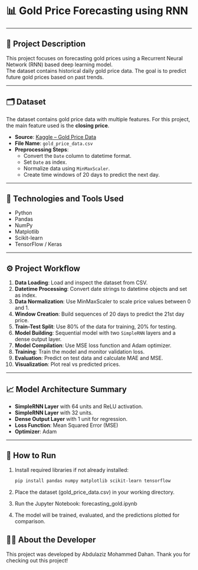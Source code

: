 # 📊 Gold Price Forecasting using RNN

---

## 📄 Project Description  
This project focuses on forecasting gold prices using a Recurrent Neural Network (RNN) based deep learning model.  
The dataset contains historical daily gold price data. The goal is to predict future gold prices based on past trends.

---

## 🗂 Dataset  
The dataset contains gold price data with multiple features. For this project, the main feature used is the **closing price**.

- **Source**: [Kaggle – Gold Price Data](https://www.kaggle.com/datasets/sid321axn/gold-price-data)  
- **File Name**: `gold_price_data.csv`  
- **Preprocessing Steps**:
  - Convert the `Date` column to datetime format.
  - Set `Date` as index.
  - Normalize data using `MinMaxScaler`.
  - Create time windows of 20 days to predict the next day.

---

## 🔧 Technologies and Tools Used  
- Python  
- Pandas  
- NumPy  
- Matplotlib  
- Scikit-learn  
- TensorFlow / Keras  

---

## ⚙️ Project Workflow

1. **Data Loading**: Load and inspect the dataset from CSV.  
2. **Datetime Processing**: Convert date strings to datetime objects and set as index.  
3. **Data Normalization**: Use MinMaxScaler to scale price values between 0 and 1.  
4. **Window Creation**: Build sequences of 20 days to predict the 21st day price.  
5. **Train-Test Split**: Use 80% of the data for training, 20% for testing.  
6. **Model Building**: Sequential model with two `SimpleRNN` layers and a dense output layer.  
7. **Model Compilation**: Use MSE loss function and Adam optimizer.  
8. **Training**: Train the model and monitor validation loss.  
9. **Evaluation**: Predict on test data and calculate MAE and MSE.  
10. **Visualization**: Plot real vs predicted prices.

---

## 📈 Model Architecture Summary  
- **SimpleRNN Layer** with 64 units and ReLU activation.  
- **SimpleRNN Layer** with 32 units.  
- **Dense Output Layer** with 1 unit for regression.  
- **Loss Function**: Mean Squared Error (MSE)  
- **Optimizer**: Adam

---

## 🚀 How to Run  

1. Install required libraries if not already installed:  
   ```bash
   pip install pandas numpy matplotlib scikit-learn tensorflow

2. Place the dataset (gold_price_data.csv) in your working directory.

3. Run the Jupyter Notebook:
forecasting_gold.ipynb

4. The model will be trained, evaluated, and the predictions plotted for comparison.

## 👨‍💻 About the Developer
This project was developed by Abdulaziz Mohammed Dahan.
Thank you for checking out this project!

